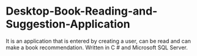# Desktop-Book-Reading-and-Suggestion-Application
It is an application that is entered by creating a user, can be read and can make a book recommendation. Written in C # and Microsoft SQL Server.
